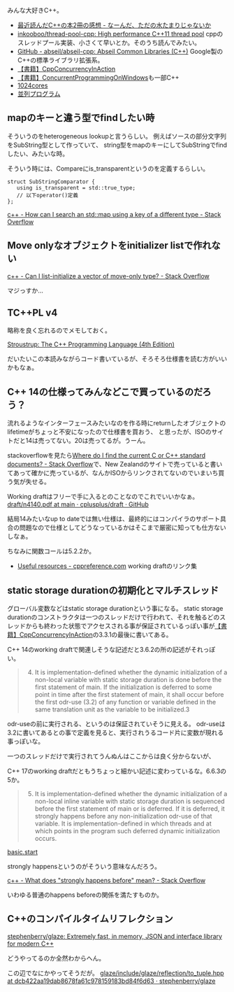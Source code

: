 みんな大好きC++。

- [最近読んだC++の本2冊の感想 - なーんだ、ただの水たまりじゃないか](https://karino2.github.io/2020/03/31/cpp_book.html)
- [inkooboo/thread-pool-cpp: High performance C++11 thread pool](https://github.com/inkooboo/thread-pool-cpp) cppのスレッドプール実装、小さくて早いとか。そのうち読んでみたい。
- [GitHub - abseil/abseil-cpp: Abseil Common Libraries (C++)](https://github.com/abseil/abseil-cpp/tree/master) Google製のC++の標準ライブラリ拡張系。
- [【書籍】CppConcurrencyInAction](%E3%80%90%E6%9B%B8%E7%B1%8D%E3%80%91CppConcurrencyInAction)
- [【書籍】ConcurrentProgrammingOnWindows](%E3%80%90%E6%9B%B8%E7%B1%8D%E3%80%91ConcurrentProgrammingOnWindows)も一部C++
- [1024cores](1024cores)
- [並列プログラム](%E4%B8%A6%E5%88%97%E3%83%97%E3%83%AD%E3%82%B0%E3%83%A9%E3%83%A0)

## mapのキーと違う型でfindしたい時

そういうのをheterogeneous lookupと言うらしい。
例えばソースの部分文字列をSubString型として作っていて、
string型をmapのキーにしてSubStringでfindしたい、みたいな時。

そういう時には、Compareにis_transparentというのを定義するらしい。

```
struct SubStringComparator {
   using is_transparent = std::true_type;
   // 以下operator()定義
};
```

[c++ - How can I search an std::map using a key of a different type - Stack Overflow](https://stackoverflow.com/questions/31923715/how-can-i-search-an-stdmap-using-a-key-of-a-different-type)

## Move onlyなオブジェクトをinitializer listで作れない

[c++ - Can I list-initialize a vector of move-only type? - Stack Overflow](https://stackoverflow.com/questions/8468774/can-i-list-initialize-a-vector-of-move-only-type)

マジっすか…

## TC++PL v4

略称を良く忘れるのでメモしておく。

[Stroustrup: The C++ Programming Language (4th Edition)](https://www.stroustrup.com/4th.html)

だいたいこの本読みながらコード書いているが、そろそろ仕様書を読む方がいいかもなぁ。


## C++ 14の仕様ってみんなどこで買っているのだろう？

流れるようなインターフェースみたいなのを作る時にreturnしたオブジェクトのlifetimeがちょっと不安になったので仕様書を買おう、
と思ったが、ISOのサイトだと14は売ってない。20は売ってるが。うーん。

stackoverflowを見たら[Where do I find the current C or C++ standard documents? - Stack Overflow](https://stackoverflow.com/questions/81656/where-do-i-find-the-current-c-or-c-standard-documents)で、New Zealandのサイトで売っていると書いてあって確かに売っているが、なんかISOからリンクされてないのでいまいち買う気が失せる。

Working draftはフリーで手に入るとのことなのでこれでいいかなぁ。[draft/n4140.pdf at main · cplusplus/draft · GitHub](https://github.com/cplusplus/draft/blob/main/papers/n4140.pdf)

結局14みたいなup to dateでは無い仕様は、最終的にはコンパイラのサポート具合の問題なので仕様としてどうなっているかはそこまで厳密に知っても仕方ないしなぁ。

ちなみに関数コールは5.2.2か。

- [Useful resources - cppreference.com](https://en.cppreference.com/w/cpp/links) working draftのリンク集

## static storage durationの初期化とマルチスレッド

グローバル変数などはstatic storage durationという事になる。
static storage durationのコンストラクタは一つのスレッドだけで行われて、それを触るどのスレッドからも終わった状態でアクセスされる事が保証されているっぽい事が[【書籍】CppConcurrencyInAction](%E3%80%90%E6%9B%B8%E7%B1%8D%E3%80%91CppConcurrencyInAction)の3.3.1の最後に書いてある。

C++ 14のworking draftで関連しそうな記述だと3.6.2の所の記述がそれっぽい。

> 4. It is implementation-defined whether the dynamic initialization of a non-local variable with static storage
duration is done before the first statement of main. If the initialization is deferred to some point in time
after the first statement of main, it shall occur before the first odr-use (3.2) of any function or variable
defined in the same translation unit as the variable to be initialized.3

odr-useの前に実行される、というのは保証されていそうに見える。
odr-useは3.2に書いてあるとの事で定義を見ると、実行されうるコード片に変数が現れる事っぽいな。

一つのスレッドだけで実行されてうんぬんはここからは良く分からないが、

C++ 17のworking draftだともうちょっと細かい記述に変わっているな。6.6.3の5か。

> 5. It is implementation-defined whether the dynamic initialization of a non-local inline variable with static storage duration is sequenced before the first statement of main or is deferred. If it is deferred, it strongly happens before any non-initialization odr-use of that variable. It is implementation-defined in which threads and at which points in the program such deferred dynamic initialization occurs.

[basic.start](https://timsong-cpp.github.io/cppwp/n4659/basic.start#dynamic-5)

strongly happensというのがそういう意味なんだろう。

[c++ - What does "strongly happens before" mean? - Stack Overflow](https://stackoverflow.com/questions/58986135/what-does-strongly-happens-before-mean)

いわゆる普通のhappens beforeの関係を満たすものか。

## C++のコンパイルタイムリフレクション

[stephenberry/glaze: Extremely fast, in memory, JSON and interface library for modern C++](https://github.com/stephenberry/glaze)

どうやってるのか全然わからへん。

この辺でなにかやってそうだが。 [glaze/include/glaze/reflection/to_tuple.hpp at dcb422aa19dab8678fa61c978159183bd84f6d63 · stephenberry/glaze](https://github.com/stephenberry/glaze/blob/dcb422aa19dab8678fa61c978159183bd84f6d63/include/glaze/reflection/to_tuple.hpp#L4)